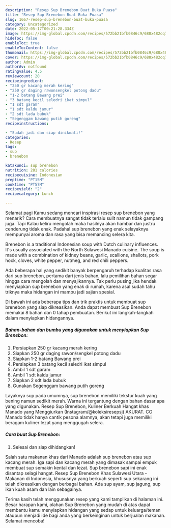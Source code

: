 ```yaml
---
description: "Resep Sup Brenebon Buat Buka Puasa"
title: "Resep Sup Brenebon Buat Buka Puasa"
slug: 1667-resep-sup-brenebon-buat-buka-puasa
category: Uncategorized
date: 2022-05-17T00:21:28.334Z
image: https://img-global.cpcdn.com/recipes/572bb21bfb0846c9/680x482cq70/sup-brenebon-foto-resep-utama.jpg
hideToc: false
enableToc: true
enableTocContent: false
thumbnail: https://img-global.cpcdn.com/recipes/572bb21bfb0846c9/680x482cq70/sup-brenebon-foto-resep-utama.jpg
cover: https://img-global.cpcdn.com/recipes/572bb21bfb0846c9/680x482cq70/sup-brenebon-foto-resep-utama.jpg
author: Admin
authorAv: notfound
ratingvalue: 4.5
reviewcount: 20
recipeingredient:
- "250 gr kacang merah kering"
- "250 gr daging rawonsengkel potong dadu"
- "1-2 batang Bawang prei"
- "3 batang kecil seledri ikat simpul"
- "1 sdt garam"
- "1 sdt kaldu jamur"
- "2 sdt lada bubuk"
- "Segenggam bawang putih goreng"
recipeinstructions:

- "Sudah jadi dan siap dinikmati!"
categories:
- Resep
tags:
- sup
- brenebon

katakunci: sup brenebon 
nutrition: 281 calories
recipecuisine: Indonesian
preptime: "PT15M"
cooktime: "PT57M"
recipeyield: "2"
recipecategory: Lunch

---
```



Selamat pagi Kamu sedang mencari inspirasi resep sup brenebon yang menarik? Cara membuatnya sangat tidak terlalu sulit namun tidak gampang juga. Tapi Kalau keliru mengolah maka hasilnya akan hambar dan justru cenderung tidak enak. Padahal sup brenebon yang enak selayaknya mempunyai aroma dan rasa yang bisa memancing selera kita.


Brenebon is a traditional Indonesian soup with Dutch culinary influences. It&#39;s usually associated with the North Sulawesi Manado cuisine. The soup is made with a combination of kidney beans, garlic, scallions, shallots, pork hock, cloves, white pepper, nutmeg, and red chili peppers.

Ada beberapa hal yang sedikit banyak berpengaruh terhadap kualitas rasa dari sup brenebon, pertama dari jenis bahan, lalu pemilihan bahan segar hingga cara mengolah dan menyajikannya. Tak perlu pusing jika hendak menyiapkan sup brenebon yang enak di rumah, karena asal sudah tahu triknya maka hidangan ini mampu jadi sajian spesial.


Di bawah ini ada beberapa tips dan trik praktis untuk membuat sup brenebon yang siap dikreasikan. Anda dapat membuat Sup Brenebon memakai 8 bahan dan 0 tahap pembuatan. Berikut ini langkah-langkah dalam menyiapkan hidangannya.

<!--inarticleads1-->

##### Bahan-bahan dan bumbu yang digunakan untuk menyiapkan Sup Brenebon:

1. Persiapkan 250 gr kacang merah kering
1. Siapkan 250 gr daging rawon/sengkel potong dadu
1. Siapkan 1-2 batang Bawang prei
1. Persiapkan 3 batang kecil seledri ikat simpul
1. Ambil 1 sdt garam
1. Ambil 1 sdt kaldu jamur
1. Siapkan 2 sdt lada bubuk
1. Gunakan Segenggam bawang putih goreng


Layaknya sup pada umumnya, sup brenebon memiliki tekstur kuah yang bening namun sedikit merah. Warna ini tergantung dengan bahan dasar apa yang digunakan. Resep Sup Brenebon, Kuliner Berkuah Hangat khas Manado yang Menggiurkan (Instagram/@koleksiresepsj) AKURAT. CO Manado tidak hanya cantik pesona alamnya, akan tetapi juga memiliki beragam kuliner lezat yang menggugah selera. 

<!--inarticleads2-->

##### Cara buat Sup Brenebon:


1. Selesai dan siap dihidangkan!

Salah satu makanan khas dari Manado adalah sup brenebon atau sup kacang merah. Iga sapi dan kacang merah yang dimasak sampai empuk membuat sup semakin kental dan lezat. Sup brenebon sapi ini enak disantap selagi hangat. Resep Sup Brenebon Khas Sulawesi Utara - Makanan di Indonesia, khususnya yang berkuah seperti sup sekarang ini telah dikreasikan dengan berbagai bahan. Ada sup ayam, sup jagung, sup ikan kuah asam dan lain sebagainya. 

Terima kasih telah menggunakan resep yang kami tampilkan di halaman ini. Besar harapan kami, olahan Sup Brenebon yang mudah di atas dapat membantu kamu menyiapkan hidangan yang sedap untuk keluarga/teman ataupun menjadi ide bagi anda yang berkeinginan untuk berjualan makanan. Selamat mencoba!
